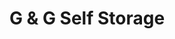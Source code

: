 ---
title: "G & G Self Storage"
url: /big-stone-gap/g-and-g-self-storage-east-5th-street-north/
shop: storage rental
---